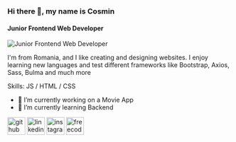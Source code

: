 ### Hi there 👋, my name is Cosmin
#### Junior Frontend Web Developer
![Junior Frontend Web Developer](https://user-images.githubusercontent.com/65373279/148280039-301b677b-74e7-49f8-af75-15e7c9253d74.png)

I'm from Romania, and I like creating and designing websites. I enjoy learning new languages and test different frameworks like Bootstrap, Axios, Sass, Bulma and much more

Skills: JS / HTML / CSS

- 🔭 I’m currently working on a Movie App
- 🌱 I’m currently learning Backend 


[<img src='https://cdn.jsdelivr.net/npm/simple-icons@3.0.1/icons/github.svg' alt='github' height='40'>](https://github.com/Cosmin03web)  [<img src='https://cdn.jsdelivr.net/npm/simple-icons@3.0.1/icons/linkedin.svg' alt='linkedin' height='40'>](https://www.linkedin.com/in/cosmin03/)  [<img src='https://cdn.jsdelivr.net/npm/simple-icons@3.0.1/icons/instagram.svg' alt='instagram' height='40'>](https://www.instagram.com/cosmin_gradinaruu/)  [<img src='https://cdn.jsdelivr.net/npm/simple-icons@3.0.1/icons/freecodecamp.svg' alt='freecodecamp' height='40'>](https://www.freecodecamp.org/Cosmin03)  

